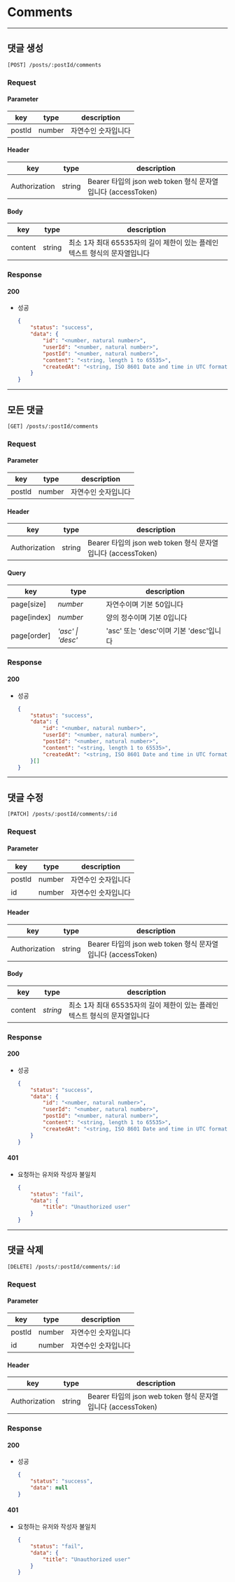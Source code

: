 # Comments

---

## 댓글 생성

```plain
[POST] /posts/:postId/comments
```

### Request

#### Parameter

|key|type|description|
|---|---|---|
|postId|number|자연수인 숫자입니다|

#### Header

|key|type|description|
|---|---|---|
|Authorization|string|Bearer 타입의 json web token 형식 문자열입니다 (accessToken)|

#### Body

|key|type|description|
|---|---|---|
|content|string|최소 1자 최대 65535자의 길이 제한이 있는 플레인 텍스트 형식의 문자열입니다|

### Response

#### 200

- 성공
	```json
	{
		"status": "success",
		"data": {
			"id": "<number, natural number>",
			"userId": "<number, natural number>",
			"postId": "<number, natural number>",
			"content": "<string, length 1 to 65535>",
			"createdAt": "<string, ISO 8601 Date and time in UTC format>",
		}
	}
	```

---

## 모든 댓글

```plain
[GET] /posts/:postId/comments
```

### Request

#### Parameter

|key|type|description|
|---|---|---|
|postId|number|자연수인 숫자입니다|

#### Header

|key|type|description|
|---|---|---|
|Authorization|string|Bearer 타입의 json web token 형식 문자열입니다 (accessToken)|

#### Query

|key|type|description|
|---|---|---|
|page[size]|_number_|자연수이며 기본 50입니다|
|page[index]|_number_|양의 정수이며 기본 0입니다|
|page[order]|_'asc' \| 'desc'_|'asc' 또는 'desc'이며 기본 'desc'입니다|

### Response

#### 200

- 성공
	```json
	{
		"status": "success",
		"data": {
			"id": "<number, natural number>",
			"userId": "<number, natural number>",
			"postId": "<number, natural number>",
			"content": "<string, length 1 to 65535>",
			"createdAt": "<string, ISO 8601 Date and time in UTC format>",
		}[]
	}
	```

---

## 댓글 수정

```plain
[PATCH] /posts/:postId/comments/:id
```

### Request

#### Parameter

|key|type|description|
|---|---|---|
|postId|number|자연수인 숫자입니다|
|id|number|자연수인 숫자입니다|

#### Header

|key|type|description|
|---|---|---|
|Authorization|string|Bearer 타입의 json web token 형식 문자열입니다 (accessToken)|

#### Body

|key|type|description|
|---|---|---|
|content|_string_|최소 1자 최대 65535자의 길이 제한이 있는 플레인 텍스트 형식의 문자열입니다|

### Response

#### 200

- 성공
	```json
	{
		"status": "success",
		"data": {
			"id": "<number, natural number>",
			"userId": "<number, natural number>",
			"postId": "<number, natural number>",
			"content": "<string, length 1 to 65535>",
			"createdAt": "<string, ISO 8601 Date and time in UTC format>",
		}
	}
	```

#### 401

- 요청하는 유저와 작성자 불일치
	```json
	{
		"status": "fail",
		"data": {
			"title": "Unauthorized user"
		}
	}
	```

---

## 댓글 삭제

```plain
[DELETE] /posts/:postId/comments/:id
```

### Request

#### Parameter

|key|type|description|
|---|---|---|
|postId|number|자연수인 숫자입니다|
|id|number|자연수인 숫자입니다|

#### Header

|key|type|description|
|---|---|---|
|Authorization|string|Bearer 타입의 json web token 형식 문자열입니다 (accessToken)|

### Response

#### 200

- 성공
	```json
	{
		"status": "success",
		"data": null
	}
	```

#### 401

- 요청하는 유저와 작성자 불일치
	```json
	{
		"status": "fail",
		"data": {
			"title": "Unauthorized user"
		}
	}
	```